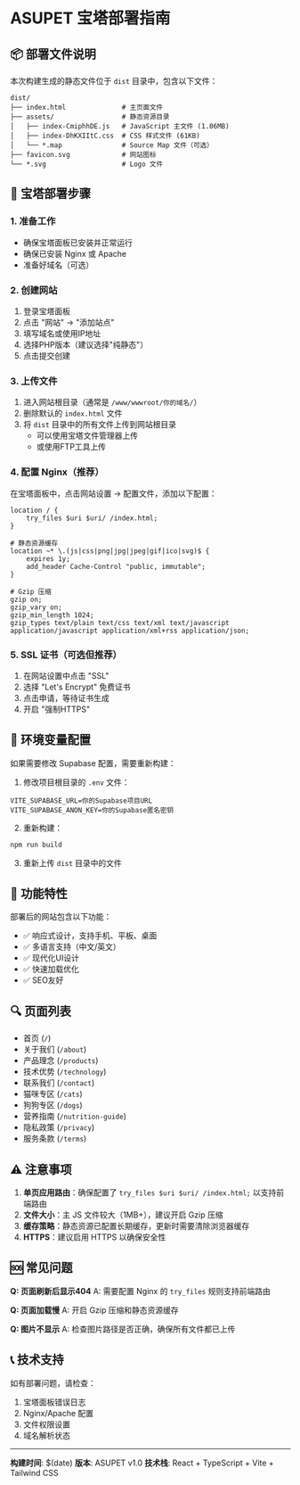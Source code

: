 # ASUPET 宝塔部署指南

## 📦 部署文件说明

本次构建生成的静态文件位于 `dist` 目录中，包含以下文件：

```
dist/
├── index.html              # 主页面文件
├── assets/                 # 静态资源目录
│   ├── index-CmiphhDE.js   # JavaScript 主文件 (1.06MB)
│   ├── index-DhKXIItC.css  # CSS 样式文件 (61KB)
│   └── *.map               # Source Map 文件（可选）
├── favicon.svg             # 网站图标
└── *.svg                   # Logo 文件
```

## 🚀 宝塔部署步骤

### 1. 准备工作
- 确保宝塔面板已安装并正常运行
- 确保已安装 Nginx 或 Apache
- 准备好域名（可选）

### 2. 创建网站
1. 登录宝塔面板
2. 点击 "网站" → "添加站点"
3. 填写域名或使用IP地址
4. 选择PHP版本（建议选择"纯静态"）
5. 点击提交创建

### 3. 上传文件
1. 进入网站根目录（通常是 `/www/wwwroot/你的域名/`）
2. 删除默认的 `index.html` 文件
3. 将 `dist` 目录中的所有文件上传到网站根目录
   - 可以使用宝塔文件管理器上传
   - 或使用FTP工具上传

### 4. 配置 Nginx（推荐）
在宝塔面板中，点击网站设置 → 配置文件，添加以下配置：

```nginx
location / {
    try_files $uri $uri/ /index.html;
}

# 静态资源缓存
location ~* \.(js|css|png|jpg|jpeg|gif|ico|svg)$ {
    expires 1y;
    add_header Cache-Control "public, immutable";
}

# Gzip 压缩
gzip on;
gzip_vary on;
gzip_min_length 1024;
gzip_types text/plain text/css text/xml text/javascript application/javascript application/xml+rss application/json;
```

### 5. SSL 证书（可选但推荐）
1. 在网站设置中点击 "SSL"
2. 选择 "Let's Encrypt" 免费证书
3. 点击申请，等待证书生成
4. 开启 "强制HTTPS"

## 🔧 环境变量配置

如果需要修改 Supabase 配置，需要重新构建：

1. 修改项目根目录的 `.env` 文件：
```env
VITE_SUPABASE_URL=你的Supabase项目URL
VITE_SUPABASE_ANON_KEY=你的Supabase匿名密钥
```

2. 重新构建：
```bash
npm run build
```

3. 重新上传 `dist` 目录中的文件

## 📱 功能特性

部署后的网站包含以下功能：
- ✅ 响应式设计，支持手机、平板、桌面
- ✅ 多语言支持（中文/英文）
- ✅ 现代化UI设计
- ✅ 快速加载优化
- ✅ SEO友好

## 🔍 页面列表

- 首页 (`/`)
- 关于我们 (`/about`)
- 产品理念 (`/products`)
- 技术优势 (`/technology`)
- 联系我们 (`/contact`)
- 猫咪专区 (`/cats`)
- 狗狗专区 (`/dogs`)
- 营养指南 (`/nutrition-guide`)
- 隐私政策 (`/privacy`)
- 服务条款 (`/terms`)

## ⚠️ 注意事项

1. **单页应用路由**：确保配置了 `try_files $uri $uri/ /index.html;` 以支持前端路由
2. **文件大小**：主 JS 文件较大（1MB+），建议开启 Gzip 压缩
3. **缓存策略**：静态资源已配置长期缓存，更新时需要清除浏览器缓存
4. **HTTPS**：建议启用 HTTPS 以确保安全性

## 🆘 常见问题

**Q: 页面刷新后显示404**
A: 需要配置 Nginx 的 `try_files` 规则支持前端路由

**Q: 页面加载慢**
A: 开启 Gzip 压缩和静态资源缓存

**Q: 图片不显示**
A: 检查图片路径是否正确，确保所有文件都已上传

## 📞 技术支持

如有部署问题，请检查：
1. 宝塔面板错误日志
2. Nginx/Apache 配置
3. 文件权限设置
4. 域名解析状态

---

**构建时间**: $(date)
**版本**: ASUPET v1.0
**技术栈**: React + TypeScript + Vite + Tailwind CSS

